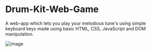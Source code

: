 # Drum-Kit-Web-Game
A web-app which lets you play your melodious tune's using simple keyboard keys made using basic HTML, CSS, JavaScript and DOM manipulation.

![image](https://github.com/Rudy45KC/Drum-Kit-Web-Game/blob/master/Drum_Kit_Interface.png)
